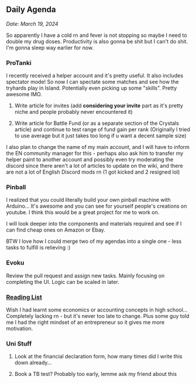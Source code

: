 ## Daily Agenda
*Date: March 19, 2024*

So apparently I have a cold rn and fever is not stopping so maybe I need to double my drug doses. Productivity is also gonna be shit but I can't do shit. I'm gonna sleep way earlier for now.

### ProTanki

I recently received a helper account and it's pretty useful. It also includes spectator mode! So now I can spectate some matches and see how the tryhards play in Island. Potentially even picking up some "skills". Pretty awesome IMO.

1. Write article for invites (add **considering your invite** part as it's pretty niche and people probably never encountered it)

2. Write article for Battle Fund (or as a separate section of the Crystals article) and continue to test range of fund gain per rank (Originally I tried to use average but it just takes too long if u want a decent sample size)

I also plan to change the name of my main account, and I will have to inform the EN community manager for this - perhaps also ask him to transfer my helper paint to another account and possibly even try moderating the discord since there aren't a lot of articles to update on the wiki, and there are not a lot of English Discord mods rn (1 got kicked and 2 resigned lol)

### Pinball

I realized that you could literally build your own pinball machine with Arduino... It's awesome and you can see for yourself people's creations on youtube. I think this would be a great project for me to work on.

I will look deeper into the components and materials required and see if I can find cheap ones on Amazon or Ebay.

BTW I love how I could merge two of my agendas into a single one - less tasks to fulfill is relieving :)

### Evoku

Review the pull request and assign new tasks. Mainly focusing on completing the UI. Logic can be scaled in later.

### [Reading List](/books)

Wish I had learnt some economics or accounting concepts in high school... Completely lacking rn - but it's never too late to change. Plus some guy told me I had the right mindset of an entrepreneur so it gives me more motivation.

### Uni Stuff

1. Look at the financial declaration form, how many times did I write this down already...

2. Book a TB test? Probably too early, lemme ask my friend about this
